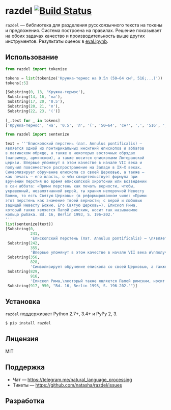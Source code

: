 # razdel [![Build Status](https://travis-ci.org/natasha/razdel.svg?branch=master)](https://travis-ci.org/natasha/razdel)

`razdel` — библиотека для разделения русскоязычного текста на токены и предложения. Система построена на правилах. Решение показывает на обоих задачах качество и производительность выше других инструментов. Результаты оценок в [eval.ipynb](https://github.com/natasha/razdel/blob/master/eval.ipynb).

## Использование

```python
from razdel import tokenize

tokens = list(tokenize('Кружка-термос на 0.5л (50—64 см³, 516;...)'))
tokens[:5]

[Substring(0, 13, 'Кружка-термос'),
 Substring(14, 16, 'на'),
 Substring(17, 20, '0.5'),
 Substring(20, 21, 'л'),
 Substring(22, 23, '(')]
 
[_.text for _ in tokens]
['Кружка-термос', 'на', '0.5', 'л', '(', '50—64', 'см³', ',', '516', ';', '...', ')']


```
```python
from razdel import sentenize

text = '''Епископский перстень (лат. Annulus pontificalis) — 
является одной из понтификальных инсигний епископов и аббатов
в латинском обряде, а также в некоторых восточных обрядах
(например, армянском), а также носится епископами Лютеранской
церкви. Впервые упомянут в этом качестве в начале VII века и
получил повсеместное распространение на Западе в IX—X веках.
Символизирует обручение епископа со своей Церковью, а также —
как печать — его власть, о чём свидетельствует формула при
вручении перстня во время епископской хиротонии или возведении
в сан аббата: «Прими перстень как печать верности, чтобы,
украшенный, незапятнанной верой, ты хранил непорочной Невесту
Божию, то есть Святую Церковь» (в реформированном чине: «Прими
этот перстень как знамение твоей верности; с верой и любовью
защищай Невесту Божию, Его Святую Церковь»). Епископ Рима,
который также является Папой римским, носит так называемое
кольцо рыбака. Bd. 16, Berlin 1993, S. 196—202.'
'''
list(sentenize(text))
[Substring(0,
           241,
           'Епископский перстень (лат. Annulus pontificalis) — \nявляется одной из понтификальных инсигний епископов и аббатов\nв латинском обряде, а также в некоторых восточных обрядах\n(например, армянском), а также носится епископами Лютеранской\nцеркви.'),
 Substring(242,
           355,
           'Впервые упомянут в этом качестве в начале VII века и\nполучил повсеместное распространение на Западе в IX—X веках.'),
 Substring(356,
           828,
           'Символизирует обручение епископа со своей Церковью, а также —\nкак печать — его власть, о чём свидетельствует формула при\nвручении перстня во время епископской хиротонии или возведении\nв сан аббата: «Прими перстень как печать верности, чтобы,\nукрашенный, незапятнанной верой, ты хранил непорочной Невесту\nБожию, то есть Святую Церковь» (в реформированном чине: «Прими\nэтот перстень как знамение твоей верности; с верой и любовью\nзащищай Невесту Божию, Его Святую Церковь»).'),
 Substring(829,
           916,
           'Епископ Рима,\nкоторый также является Папой римским, носит так называемое\nкольцо рыбака.'),
 Substring(917, 950, "Bd. 16, Berlin 1993, S. 196—202.'")]
```

## Установка

`razdel` поддерживает Python 2.7+, 3.4+ и PyPy 2, 3.

```bash
$ pip install razdel
```

## Лицензия

MIT

## Поддержка

- Чат — https://telegram.me/natural_language_processing
- Тикеты — https://github.com/natasha/razdel/issues

## Разработка

